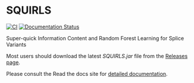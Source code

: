 # SQUIRLS

[![CI](https://github.com/TheJacksonLaboratory/Squirls/workflows/.github/workflows/maven.yml/badge.svg)](https://github.com/TheJacksonLaboratory/Squirls/actions?query=workflow%3A%22Java+CI+with+Maven%22)
[![Documentation Status](https://readthedocs.org/projects/squirls/badge/?version=latest)](https://squirls.readthedocs.io/en/latest/?badge=latest)

Super-quick Information Content and Random Forest Learning for Splice Variants

Most users should download the latest *SQUIRLS.jar* file from
the [Releases page](https://github.com/TheJacksonLaboratory/Squirls/releases).

Please consult the Read the docs site for [detailed documentation](http://squirls.rtfd.io).
